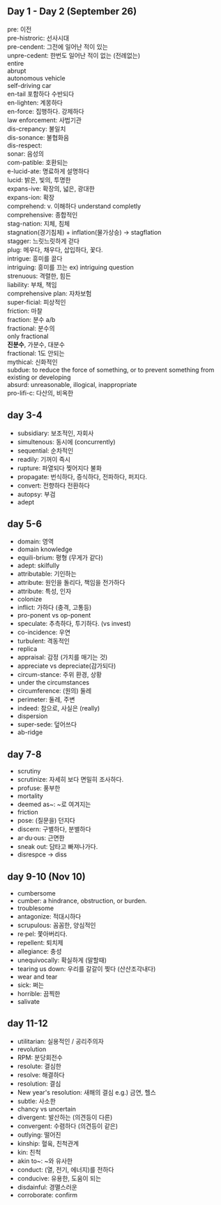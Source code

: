 ## Day 1 - Day 2 (September 26)

pre: 이전  
pre-histroric: 선사시대  
pre-cendent: 그전에 일어난 적이 있는  
unpre-cedent: 한번도 일어난 적이 없는 (전례없는)  
entire  
abrupt  
autonomous vehicle  
self-driving car  
en-tail 포함하다 수반되다  
en-lighten: 계몽하다  
en-force: 집행하다. 강제하다  
law enforcement: 사법기관  
dis-crepancy: 불일치  
dis-sonance: 불협화음  
dis-respect:   
sonar: 음성의  
com-patible: 호환되는  
e-lucid-ate: 명료하게 설명하다  
lucid: 밝은, 빛의, 투명한  
expans-ive: 확장의, 넓은, 광대한  
expans-ion: 확장  
comprehend: v. 이해하다 understand completly   
comprehensive: 종합적인  
stag-nation: 지체, 침체  
stagnation(경기침체) + inflation(물가상승) -> stagflation  
stagger: 느릿느릿하게 걷다  
plug: 메우다, 채우다, 삽입하다, 꽃다.  
intrigue: 흥미를 끌다  
intriguing: 흥미를 끄는 ex) intriguing question  
strenuous: 격렬한, 힘든  
liability: 부채, 책임  
comprehensive plan: 자차보험  
super-ficial: 피상적인  
friction: 마찰  
fraction: 분수 a/b  
fractional: 분수의  
only fractional  
**진분수**, 가분수, 대분수  
fractional: 1도 안되는   
mythical: 신화적인  
subdue: to reduce the force of something, or to prevent something from existing or developing  
absurd: unreasonable, illogical, inappropriate  
pro-lifi-c: 다산의, 비옥한  

## day 3-4

+ subsidiary: 보조적인, 자회사 
+ simultenous: 동시에 (concurrently)
+ sequential: 순차적인 
+ readily: 기꺼이 즉시
+ rupture: 파열되다 찢어지다 불화
+ propagate: 번식하다, 증식하다, 전파하다, 퍼지다.
+ convert: 전향하다 전환하다
+ autopsy: 부검
+ adept

## day 5-6

+ domain: 영역
+ domain knowledge
+ equili-brium: 평형 (무게가 같다)
+ adept: skilfully
+ attributable: 기인하는
+ attribute: 원인을 돌리다, 책임을 전가하다
+ attribute: 특성, 인자
+ colonize
+ inflict: 가하다 (충격, 고통등)
+ pro-ponent vs op-ponent
+ speculate: 추측하다, 투기하다. (vs invest)
+ co-incidence: 우연
+ turbulent: 격동적인
+ replica
+ appraisal: 감정 (가치를 매기는 것)
+ appreciate vs depreciate(감가되다)
+ circum-stance: 주위 환경, 상황
+ under the circumstances
+ circumference: (원의) 둘레
+ perimeter: 둘레, 주변
+ indeed: 참으로, 사실은 (really)
+ dispersion
+ super-sede: 덮어쓰다
+ ab-ridge

## day 7-8

+ scrutiny
+ scrutinize: 자세히 보다 면밀히 조사하다.
+ profuse: 풍부한
+ mortality
+ deemed as~: ~로 여겨지는
+ friction
+ pose: (질문을) 던지다
+ discern: 구별하다, 분별하다
+ ar·du·ous: 근면한
+ sneak out: 담타고 빠져나가다.
+ disrespce -> diss

## day 9-10 (Nov 10)

+ cumbersome
+ cumber: a hindrance, obstruction, or burden.
+ troublesome
+ antagonize: 적대시하다
+ scrupulous: 꼼꼼한, 양심적인
+ re·pel: 쫓아버리다.
+ repellent: 퇴치제
+ allegiance: 충성
+ unequivocally: 확실하게 (말할때)
+ tearing us down: 우리를 갈갈이 찢다 (산산조각내다)
+ wear and tear
+ sick: 쩌는
+ horrible: 끔찍한
+ salivate

## day 11-12

+ utilitarian: 실용적인 / 공리주의자
+ revolution
+ RPM: 분당회전수
+ resolute: 결심한
+ resolve: 해결하다
+ resolution: 결심
+ New year's resolution: 새해의 결심 e.g.) 금연, 헬스
+ subtle: 사소한
+ chancy vs uncertain
+ divergent: 발산하는 (의견등이 다른)
+ convergent: 수렴하다 (의견등이 같은)
+ outlying: 떨어진
+ kinship: 혈육, 친척관계
+ kin: 친척
+ akin to~: ~와 유사한
+ conduct: (열, 전기, 에너지)를 전하다
+ conducive: 유용한, 도움이 되는
+ disdainful: 경멸스러운
+ corroborate: confirm
